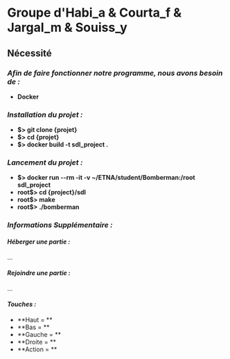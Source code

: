 # Groupe d'Habi_a & Courta_f & Jargal_m & Souiss_y

## Nécessité

### _Afin de faire fonctionner notre programme, nous avons besoin de :_

- **Docker**

### _Installation du projet :_

- **$> git clone {projet}**
- **$> cd {projet}**
- **$> docker build -t sdl_project .**

### _Lancement du projet :_

- **$> docker run --rm -it -v ~/ETNA/student/Bomberman:/root sdl_project**
- **root$> cd {project}/sdl**
- **root$> make**
- **root$> ./bomberman**

### _Informations Supplémentaire :_

#### _Héberger une partie :_

...

#### _Rejoindre une partie :_

...

#### _Touches :_

- **Haut = **
- **Bas = **
- **Gauche = ** 
- **Droite = ** 
- **Action = **
